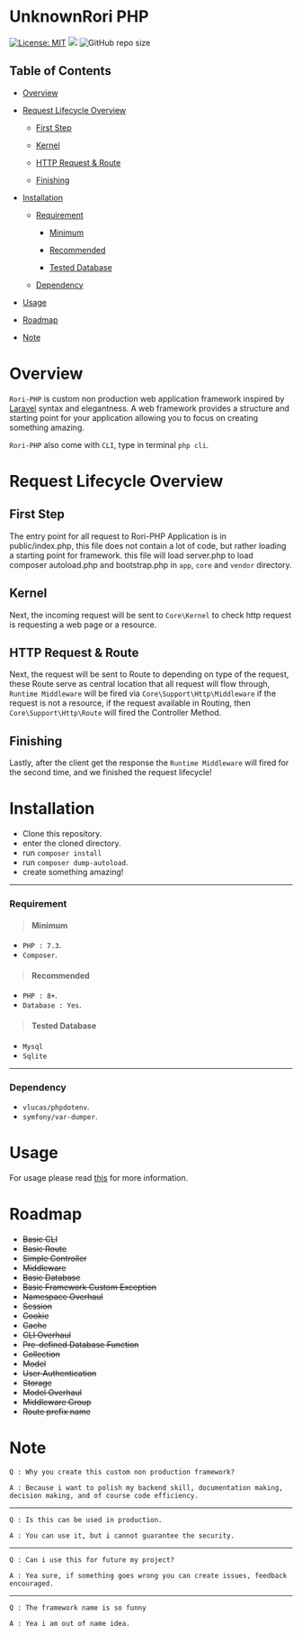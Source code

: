 # UnknownRori PHP

[![License: MIT](https://img.shields.io/badge/License-MIT-yellow.svg)](https://opensource.org/licenses/MIT)
[![](https://tokei.rs/b1/github/UnknownRori/UnknownRori-PHP)](https://github.com/XAMPPRocky/tokei)
![GitHub repo size](https://img.shields.io/github/repo-size/UnknownRori/UnknownRori-PHP)

## Table of Contents

- [Overview](https://github.com/UnknownRori/UnknownRori-PHP#overview)

- [Request Lifecycle Overview](https://github.com/UnknownRori/UnknownRori-PHP#request-lifecycle-overview)

  - [First Step](https://github.com/UnknownRori/UnknownRori-PHP#first-step)

  - [Kernel](https://github.com/UnknownRori/UnknownRori-PHP#kernel)

  - [HTTP Request & Route](https://github.com/UnknownRori/UnknownRori-PHP#http-request--route)

  - [Finishing](https://github.com/UnknownRori/UnknownRori-PHP#finishing)

- [Installation](https://github.com/UnknownRori/UnknownRori-PHP#installation)

  - [Requirement](https://github.com/UnknownRori/UnknownRori-PHP#requirement)

    - [Minimum](https://github.com/UnknownRori/UnknownRori-PHP#minimum)

    - [Recommended](https://github.com/UnknownRori/UnknownRori-PHP#recommended)

    - [Tested Database](https://github.com/UnknownRori/UnknownRori-PHP#tested-database)

  - [Dependency](https://github.com/UnknownRori/UnknownRori-PHP#dependency)

- [Usage](https://github.com/UnknownRori/UnknownRori-PHP#usage)

- [Roadmap](https://github.com/UnknownRori/UnknownRori-PHP#roadmap)

- [Note](https://github.com/UnknownRori/UnknownRori-PHP#note)

# Overview

`Rori-PHP` is custom non production web application framework inspired by [Laravel](https://laravel.com/) syntax and elegantness. A web framework provides a structure  and starting point for your application allowing you to focus on creating something amazing.

`Rori-PHP` also come with `CLI`, type in terminal `php cli`.

# Request Lifecycle Overview

## First Step

The entry point for all request to Rori-PHP Application is in public/index.php, this file does not contain a lot of code, but rather loading a starting point for framework. this file will load server.php to load composer autoload.php and bootstrap.php in `app`, `core` and `vendor` directory.

## Kernel

Next, the incoming request will be sent to `Core\Kernel` to check http request is requesting a web page or a resource.

## HTTP Request & Route

Next, the request will be sent to Route to depending on type of the request, these Route serve as central location that all request will flow through, `Runtime Middleware` will be fired via `Core\Support\Http\Middleware` if the request is not a resource, if the request available in Routing, then `Core\Support\Http\Route` will fired the Controller Method.

## Finishing

Lastly, after the client get the response the `Runtime Middleware` will fired for the second time, and we finished the request lifecycle!

# Installation

- Clone this repository.
- enter the cloned directory.
- run `composer install`
- run `composer dump-autoload`.
- create something amazing!

---

### Requirement

> #### Minimum

- `PHP : 7.3`.
- `Composer`.

> #### Recommended

- `PHP : 8+`.
- `Database : Yes`.

> #### Tested Database

- `Mysql`
- `Sqlite`

---

### Dependency

- `vlucas/phpdotenv`.
- `symfony/var-dumper`.

# Usage

For usage please read [this](https://github.com/UnknownRori/UnknownRori-PHP/blob/master/core/docs/usage.md) for more information.

# Roadmap

- ~~Basic CLI~~
- ~~Basic Route~~
- ~~Simple Controller~~
- ~~Middleware~~
- ~~Basic Database~~
- ~~Basic Framework Custom Exception~~
- ~~Namespace Overhaul~~
- ~~Session~~
- ~~Cookie~~
- ~~Cache~~
- ~~CLI Overhaul~~
- ~~Pre-defined Database Function~~
- ~~Collection~~
- ~~Model~~
- ~~User Authentication~~
- ~~Storage~~
- ~~Model Overhaul~~
- ~~Middleware Group~~
- ~~Route prefix name~~

# Note

`Q : Why you create this custom non production framework?`

`A : Because i want to polish my backend skill, documentation making, decision making, and of course code efficiency.`

---

`Q : Is this can be used in production.`

`A : You can use it, but i cannot guarantee the security.`

---

`Q : Can i use this for future my project?`

`A : Yea sure, if something goes wrong you can create issues, feedback encouraged.`

---

`Q : The framework name is so funny`

`A : Yea i am out of name idea.`
